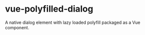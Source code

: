 # vue-polyfilled-dialog
A native dialog element with lazy loaded polyfill packaged as a Vue component.
